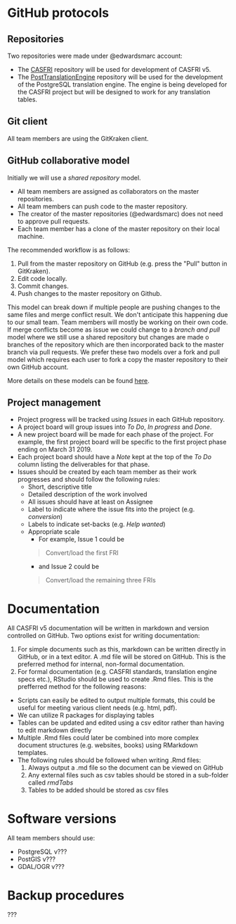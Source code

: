 # GitHub protocols

## Repositories
Two repositories were made under @edwardsmarc account:
* The [CASFRI](https://github.com/edwardsmarc/CASFRI) repository will be used for development of CASFRI v5. 
* The [PostTranslationEngine](https://github.com/edwardsmarc/postTranslationEngine) repository will be used for the development of the PostgreSQL translation engine. The engine is being developed for the CASFRI project but will be designed to work for any translation tables.

## Git client
All team members are using the GitKraken client.

## GitHub collaborative model

Initially we will use a *shared repository* model.
* All team members are assigned as collaborators on the master repositories.
* All team members can push code to the master repository.
* The creator of the master repositories (@edwardsmarc) does not need to approve pull requests.
* Each team member has a clone of the master repository on their local machine.

The recommended workflow is as follows:
1. Pull from the master repository on GitHub (e.g. press the "Pull" button in GitKraken).
2. Edit code locally.
3. Commit changes.
4. Push changes to the master repository on Github.

This model can break down if multiple people are pushing changes to the same files and merge conflict result. We don't anticipate this happening due to our small team. Team members will mostly be working on their own code. If merge conflicts become as issue we could change to a *branch and pull* model where we still use a shared repository but changes are made o branches of the repository which are then incorporated back to the master branch via pull requests. We prefer these two models over a fork and pull model which requires each user to fork a copy the master repository to their own GitHub account.

More details on these models can be found [here](http://www.goring.org/resources/project-management.html).

## Project management
* Project progress will be tracked using *Issues* in each GitHub repository. 
* A project board will group issues into *To Do*, *In progress* and *Done*. 
* A new project board will be made for each phase of the project. For example, the first project board will be specific to the first project phase ending on March 31 2019.
* Each project board should have a *Note* kept at the top of the *To Do* column listing the deliverables for that phase.
* Issues should be created by each team member as their work progresses and should follow the following rules:
  * Short, descriptive title
  * Detailed description of the work involved
  * All issues should have at least on Assignee
  * Label to indicate where the issue fits into the project (e.g. *conversion*)
  * Labels to indicate set-backs (e.g. *Help wanted*)
  * Appropriate scale
    * For example, Issue 1 could be
    > Convert/load the first FRI
    * and Issue 2 could be
    > Convert/load the remaining three FRIs
 
# Documentation
All CASFRI v5 documentation will be written in markdown and version controlled on GitHub. Two options exist for writing documentation:
1. For simple documents such as this, markdown can be written directly in GitHub, or in a text editor. A .md file will be stored on GitHub. This is the preferred method for internal, non-formal documentation.
2. For formal documentation (e.g. CASFRI standards, translation engine specs etc.), RStudio should be used to create .Rmd files. This is the prefferred method for the following reasons:
  * Scripts can easily be edited to output multiple formats, this could be useful for meeting various client needs (e.g. html, pdf).
  * We can utilize R packages for displaying tables
  * Tables can be updated and edited using a csv editor rather than having to edit markdown directly
  * Multiple .Rmd files could later be combined into more complex document structures (e.g. websites, books) using RMarkdown templates.
  * The following rules should be followed when writing .Rmd files:
    1. Always output a .md file so the document can be viewed on GitHub
    2. Any external files such as csv tables should be stored in a sub-folder called *rmdTabs*
    3. Tables to be added should be stored as csv files

# Software versions
All team members should use:
* PostgreSQL v???
* PostGIS v???
* GDAL/OGR v???

# Backup procedures
???

